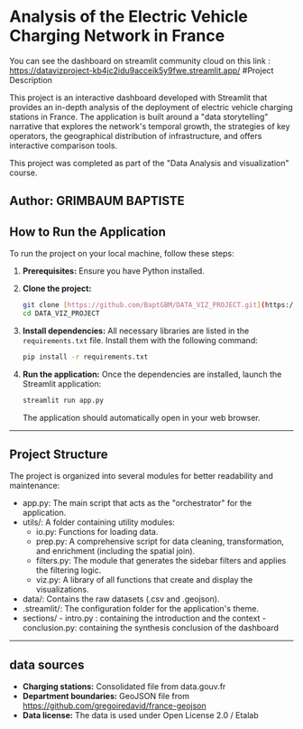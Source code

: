 # Analysis of the Electric Vehicle Charging Network in France

You can see the dashboard on streamlit community cloud on this link : https://datavizproject-kb4jc2idu9acceik5y9fwe.streamlit.app/
#Project Description

This project is an interactive dashboard developed with Streamlit that provides an in-depth analysis of the deployment of electric vehicle charging stations in France.
 The application is built around a "data storytelling" narrative that explores the network's temporal growth, the strategies of key operators, the geographical distribution of infrastructure, and offers interactive comparison tools.

This project was completed as part of the "Data Analysis and visualization" course.

**Author:** GRIMBAUM BAPTISTE
---

##  How to Run the Application

To run the project on your local machine, follow these steps:

1.  **Prerequisites:** Ensure you have Python installed.

2.  **Clone the project:**
    ```bash
    git clone [https://github.com/BaptGBM/DATA_VIZ_PROJECT.git](https://github.com/BaptGBM/DATA_VIZ_PROJECT.git)
    cd DATA_VIZ_PROJECT
    ```

3.  **Install dependencies:**
    All necessary libraries are listed in the `requirements.txt` file. Install them with the following command:
    ```bash
    pip install -r requirements.txt
    ```

4.  **Run the application:**
    Once the dependencies are installed, launch the Streamlit application:
    ```bash
    streamlit run app.py
    ```
    The application should automatically open in your web browser.

---

## Project Structure

The project is organized into several modules for better readability and maintenance:

-   app.py: The main script that acts as the "orchestrator" for the application.
-   utils/: A folder containing utility modules:
    -   io.py: Functions for loading data.
    -   prep.py: A comprehensive script for data cleaning, transformation, and enrichment (including the spatial join).
    -   filters.py: The module that generates the sidebar filters and applies the filtering logic.
    -   viz.py: A library of all functions that create and display the visualizations.
-   data/: Contains the raw datasets (.csv and .geojson).
-   .streamlit/: The configuration folder for the application's theme.
-   sections/
        - intro.py : containing the introduction and the context
        - conclusion.py: containing the synthesis conclusion of the dashboard

---

## data sources 

* **Charging stations:** Consolidated file from data.gouv.fr
* **Department boundaries:** GeoJSON file from https://github.com/gregoiredavid/france-geojson
* **Data license:** The data is used under Open License 2.0 / Etalab
